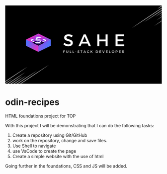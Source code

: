 ![](https://github.com/hess-sabina/odin-recipes/blob/1dea549337c153e6677f66098442761d52e75b5f/wd%20header.png)

# odin-recipes
HTML foundations project for TOP

With this project I will be demonstrating that I can do the following tasks:

1) Create a repository using Git/GitHub
2) work on the repository, change and save files.
3) Use Shell to navigate 
4) use VsCode to create the page
5) Create a simple website with the use of html

Going further in the foundations, CSS and JS will be added. 
